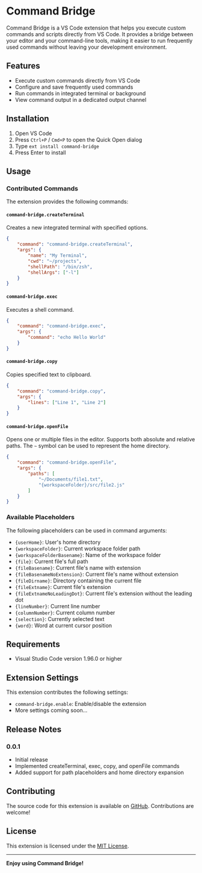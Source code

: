 # Command Bridge

Command Bridge is a VS Code extension that helps you execute custom commands and scripts directly from VS Code. It provides a bridge between your editor and your command-line tools, making it easier to run frequently used commands without leaving your development environment.

## Features

- Execute custom commands directly from VS Code
- Configure and save frequently used commands
- Run commands in integrated terminal or background
- View command output in a dedicated output channel

## Installation

1. Open VS Code
2. Press `Ctrl+P` / `Cmd+P` to open the Quick Open dialog
3. Type `ext install command-bridge`
4. Press Enter to install

## Usage

### Contributed Commands

The extension provides the following commands:

#### `command-bridge.createTerminal`
Creates a new integrated terminal with specified options.
```json
{
    "command": "command-bridge.createTerminal",
    "args": {
        "name": "My Terminal",
        "cwd": "~/projects",
        "shellPath": "/bin/zsh",
        "shellArgs": ["-l"]
    }
}
```

#### `command-bridge.exec`
Executes a shell command.
```json
{
    "command": "command-bridge.exec",
    "args": {
        "command": "echo Hello World"
    }
}
```

#### `command-bridge.copy`
Copies specified text to clipboard.
```json
{
    "command": "command-bridge.copy",
    "args": {
        "lines": ["Line 1", "Line 2"]
    }
}
```

#### `command-bridge.openFile`
Opens one or multiple files in the editor. Supports both absolute and relative paths. The `~` symbol can be used to represent the home directory.
```json
{
    "command": "command-bridge.openFile",
    "args": {
        "paths": [
            "~/Documents/file1.txt",
            "{workspaceFolder}/src/file2.js"
        ]
    }
}
```

### Available Placeholders

The following placeholders can be used in command arguments:

- `{userHome}`: User's home directory
- `{workspaceFolder}`: Current workspace folder path
- `{workspaceFolderBasename}`: Name of the workspace folder
- `{file}`: Current file's full path
- `{fileBasename}`: Current file's name with extension
- `{fileBasenameNoExtension}`: Current file's name without extension
- `{fileDirname}`: Directory containing the current file
- `{fileExtname}`: Current file's extension
- `{fileExtnameNoLeadingDot}`: Current file's extension without the leading dot
- `{lineNumber}`: Current line number
- `{columnNumber}`: Current column number
- `{selection}`: Currently selected text
- `{word}`: Word at current cursor position

## Requirements

- Visual Studio Code version 1.96.0 or higher

## Extension Settings

This extension contributes the following settings:

* `command-bridge.enable`: Enable/disable the extension
* More settings coming soon...

## Release Notes

### 0.0.1

- Initial release
- Implemented createTerminal, exec, copy, and openFile commands
- Added support for path placeholders and home directory expansion

## Contributing

The source code for this extension is available on [GitHub](https://github.com/command-bridge). Contributions are welcome!

## License

This extension is licensed under the [MIT License](LICENSE).

---

**Enjoy using Command Bridge!**
